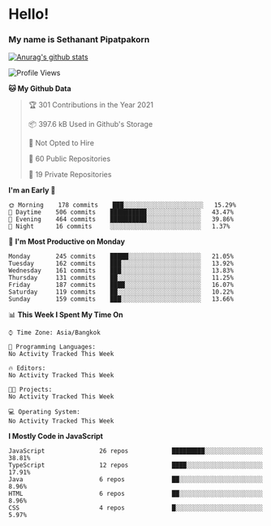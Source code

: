 # Hello!
### My name is Sethanant Pipatpakorn

[![Anurag's github stats](https://github-readme-stats.vercel.app/api?username=thetkpark&count_private=true&show_icons=true&theme=tokyonight)](https://github.com/anuraghazra/github-readme-stats)

<!--START_SECTION:waka-->
![Profile Views](http://img.shields.io/badge/Profile%20Views-2-blue)

**🐱 My Github Data** 

> 🏆 301 Contributions in the Year 2021
 > 
> 📦 397.6 kB Used in Github's Storage 
 > 
> 🚫 Not Opted to Hire
 > 
> 📜 60 Public Repositories 
 > 
> 🔑 19 Private Repositories  
 > 
**I'm an Early 🐤** 

```text
🌞 Morning    178 commits    ███░░░░░░░░░░░░░░░░░░░░░░   15.29% 
🌆 Daytime    506 commits    ██████████░░░░░░░░░░░░░░░   43.47% 
🌃 Evening    464 commits    ██████████░░░░░░░░░░░░░░░   39.86% 
🌙 Night      16 commits     ░░░░░░░░░░░░░░░░░░░░░░░░░   1.37%

```
📅 **I'm Most Productive on Monday** 

```text
Monday       245 commits    █████░░░░░░░░░░░░░░░░░░░░   21.05% 
Tuesday      162 commits    ███░░░░░░░░░░░░░░░░░░░░░░   13.92% 
Wednesday    161 commits    ███░░░░░░░░░░░░░░░░░░░░░░   13.83% 
Thursday     131 commits    ██░░░░░░░░░░░░░░░░░░░░░░░   11.25% 
Friday       187 commits    ████░░░░░░░░░░░░░░░░░░░░░   16.07% 
Saturday     119 commits    ██░░░░░░░░░░░░░░░░░░░░░░░   10.22% 
Sunday       159 commits    ███░░░░░░░░░░░░░░░░░░░░░░   13.66%

```


📊 **This Week I Spent My Time On** 

```text
⌚︎ Time Zone: Asia/Bangkok

💬 Programming Languages: 
No Activity Tracked This Week

🔥 Editors: 
No Activity Tracked This Week

🐱‍💻 Projects: 
No Activity Tracked This Week

💻 Operating System: 
No Activity Tracked This Week

```

**I Mostly Code in JavaScript** 

```text
JavaScript               26 repos            █████████░░░░░░░░░░░░░░░░   38.81% 
TypeScript               12 repos            ████░░░░░░░░░░░░░░░░░░░░░   17.91% 
Java                     6 repos             ██░░░░░░░░░░░░░░░░░░░░░░░   8.96% 
HTML                     6 repos             ██░░░░░░░░░░░░░░░░░░░░░░░   8.96% 
CSS                      4 repos             █░░░░░░░░░░░░░░░░░░░░░░░░   5.97%

```



<!--END_SECTION:waka-->
